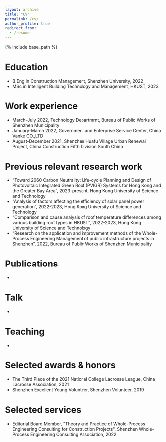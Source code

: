 ```yaml
---
layout: archive
title: "CV"
permalink: /cv/
author_profile: true
redirect_from:
  - /resume
---
```


{% include base_path %}


Education
======
* B.Eng in Construction Management, Shenzhen University, 2022
* MSc in Intelligent Building Technology and Management, HKUST, 2023

Work experience
======
*  March-July 2022, Technology Departmrnt, Bureau of Public Works of Shenzhen Municipality
*  January-March 2022, Government and Enterprise Service Center, China Vanke CO.,LTD
*  August-December 2021, Shenzhen Huafu Village Urban Renewal Project, China Construction Fifth Division South China
  
Previous relevant research work
======
* “Toward 2060 Carbon Neutrality: Life-cycle Planning and Design of Photovoltaic Integrated Green Roof (PVIGR) Systems for Hong Kong and the Greater Bay Area”, 2023-present, Hong Kong University of Science and Technology
* “Analysis of factors affecting the efficiency of solar panel power generation”, 2022-2023, Hong Kong University of Science and Technology
* “Comparison and cause analysis of roof temperature differences among various building roof types in HKUST”, 2022-2023, Hong Kong University of Science and Technology
* “Research on the application and improvement methods of the Whole-Process Engineering Management of public infrastructure projects in Shenzhen”, 2022, Bureau of Public Works of Shenzhen Municipality


Publications
======
*

  
Talk
======
*
  
Teaching
======
*
  
Selected awards & honors
======
* The Third Place of the 2021 National College Lacrosse League, China Lacrosse Association, 2021
* Shenzhen Excellent Young Volunteer, Shenzhen Volunteer, 2019

Selected services
======
* Editorial Board Member, "Theory and Practice of Whole-Process Engineering Consulting for Construction Projects", Shenzhen Whole-Process Engineering Consulting Association, 2022


